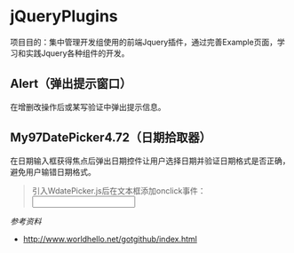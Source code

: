 jQueryPlugins
=============
项目目的：集中管理开发组使用的前端Jquery插件，通过完善Example页面，学习和实践Jquery各种组件的开发。


Alert（弹出提示窗口）
--------------------
在增删改操作后或某写验证中弹出提示信息。

My97DatePicker4.72（日期拾取器）
-------------------------------
在日期输入框获得焦点后弹出日期控件让用户选择日期并验证日期格式是否正确，避免用户输错日期格式。

> 引入WdatePicker.js后在文本框添加onclick事件：
> <input type="text" onclick="WdatePicker()" />






*参考资料*
* http://www.worldhello.net/gotgithub/index.html


